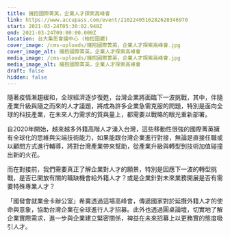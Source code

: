 ```yaml
---
title: 擁抱國際菁英，企業人才探索高峰會
link: https://www.accupass.com/event/2102240516282620346970
start: 2021-03-24T05:30:02.940Z
end: 2021-03-24T09:00:00.000Z
location: 台大集思會議中心 (柏拉圖廳)
cover_image: /cms-uploads/擁抱國際菁英，企業人才探索高峰會.jpg
cover_image_alt: 擁抱國際菁英，企業人才探索高峰會
media_image: /cms-uploads/擁抱國際菁英，企業人才探索高峰會.jpg
media_image_alt: 擁抱國際菁英，企業人才探索高峰會
draft: false
hidden: false
---
```

隨著疫情漸趨緩和，全球經濟逐步復甦，台灣企業將面臨下一波挑戰，其中，伴隨產業升級與隨之而來的人才議題，將成為許多企業急需克服的問題，特別是面向全球的科技產業，在未來人力需求的質與量上，都需要以戰略的眼光重新部署。

自2020年開始，越來越多外籍高階人才湧入台灣，這些移動性很強的國際菁英擁有全球化的思維與尖端技術能力，如果能跟台灣企業進行對接，無論是直接任職或以顧問方式進行輔導，將對台灣產業帶來幫助，從產業升級與轉型到技術加值碰撞出新的火花。

而在對接前，我們需要真正了解企業對人才的願景，特別是因應下一波的轉型挑戰，是否已開放有關的職缺機會給外籍人才？或是企業針對未來業務開展是否有需要特殊專業人才？

「國發會就業金卡辦公室」希冀透過這場高峰會，傳遞國家對於延攬外籍人才的使命與意象，協助台灣企業在全球進行人才招募。此外也透過圓桌論壇，切實地了解企業實際需求，進一步與企業建立緊密關係，裨益在未來招募上以更務實的態度吸引人才。